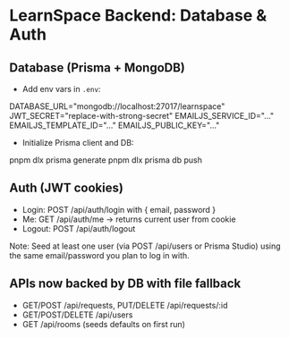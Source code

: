 # LearnSpace Backend: Database & Auth

## Database (Prisma + MongoDB)

- Add env vars in `.env`:

DATABASE_URL="mongodb://localhost:27017/learnspace"
JWT_SECRET="replace-with-strong-secret"
EMAILJS_SERVICE_ID="..."
EMAILJS_TEMPLATE_ID="..."
EMAILJS_PUBLIC_KEY="..."

- Initialize Prisma client and DB:

pnpm dlx prisma generate
pnpm dlx prisma db push

## Auth (JWT cookies)

- Login: POST /api/auth/login with { email, password }
- Me: GET /api/auth/me → returns current user from cookie
- Logout: POST /api/auth/logout

Note: Seed at least one user (via POST /api/users or Prisma Studio) using the same email/password you plan to log in with.

## APIs now backed by DB with file fallback

- GET/POST /api/requests, PUT/DELETE /api/requests/:id
- GET/POST/DELETE /api/users
- GET /api/rooms (seeds defaults on first run)
